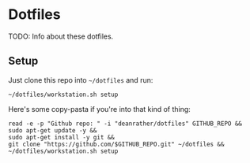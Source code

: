 # Dotfiles

TODO: Info about these dotfiles.

## Setup

Just clone this repo into `~/dotfiles` and run:

	~/dotfiles/workstation.sh setup

Here's some copy-pasta if you're into that kind of thing:

```
read -e -p "Github repo: " -i "deanrather/dotfiles" GITHUB_REPO &&
sudo apt-get update -y &&
sudo apt-get install -y git &&
git clone "https://github.com/$GITHUB_REPO.git" ~/dotfiles &&
~/dotfiles/workstation.sh setup
```
